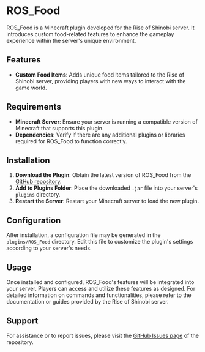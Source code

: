 # ROS_Food

ROS_Food is a Minecraft plugin developed for the Rise of Shinobi server. It introduces custom food-related features to enhance the gameplay experience within the server's unique environment.

## Features

- **Custom Food Items**: Adds unique food items tailored to the Rise of Shinobi server, providing players with new ways to interact with the game world.

## Requirements

- **Minecraft Server**: Ensure your server is running a compatible version of Minecraft that supports this plugin.
- **Dependencies**: Verify if there are any additional plugins or libraries required for ROS_Food to function correctly.

## Installation

1. **Download the Plugin**: Obtain the latest version of ROS_Food from the [GitHub repository](https://github.com/EagleOfFire/ROS_Food).
2. **Add to Plugins Folder**: Place the downloaded `.jar` file into your server's `plugins` directory.
3. **Restart the Server**: Restart your Minecraft server to load the new plugin.

## Configuration

After installation, a configuration file may be generated in the `plugins/ROS_Food` directory. Edit this file to customize the plugin's settings according to your server's needs.

## Usage

Once installed and configured, ROS_Food's features will be integrated into your server. Players can access and utilize these features as designed. For detailed information on commands and functionalities, please refer to the documentation or guides provided by the Rise of Shinobi server.

## Support

For assistance or to report issues, please visit the [GitHub Issues page](https://github.com/EagleOfFire/ROS_Food/issues) of the repository.
